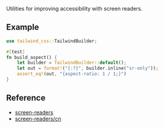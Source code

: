 Utilities for improving accessibility with screen readers.

## Example

```rust
use tailwind_css::TailwindBuilder;

#[test]
fn build_aspect() {
    let builder = TailwindBuilder::default();
    let out = format!("{:?}", builder.inline("sr-only"));
    assert_eq!(out, "{aspect-ratio: 1 / 1;}")
}
```

## Reference

- [screen-readers](https://tailwindcss.com/docs/screen-readers)
- [screen-readers/cn](https://tailwindcss.com/docs/screen-readers)
